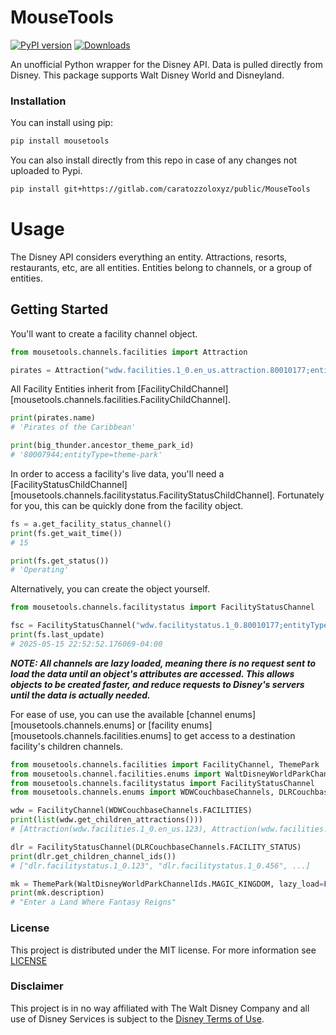 # MouseTools

[![PyPI version](https://badge.fury.io/py/MouseTools.svg)](https://badge.fury.io/py/MouseTools) [![Downloads](https://pepy.tech/badge/mousetools)](https://pepy.tech/project/mousetools)


An unofficial Python wrapper for the Disney API. Data is pulled directly from Disney. This package supports Walt Disney World and Disneyland.

### Installation
You can install using pip:
```bash
pip install mousetools
```
You can also install directly from this repo in case of any changes not uploaded to Pypi.
```bash
pip install git+https://gitlab.com/caratozzoloxyz/public/MouseTools
```

# Usage

The Disney API considers everything an entity. Attractions, resorts, restaurants, etc, are all entities. Entities belong to channels, or a group of entities.

## Getting Started

You'll want to create a facility channel object.

```python
from mousetools.channels.facilities import Attraction

pirates = Attraction("wdw.facilities.1_0.en_us.attraction.80010177;entityType=Attraction")
```


All Facility Entities inherit from [FacilityChildChannel][mousetools.channels.facilities.FacilityChildChannel]. 

```python
print(pirates.name)
# 'Pirates of the Caribbean'

print(big_thunder.ancestor_theme_park_id)
# '80007944;entityType=theme-park'
```

In order to access a facility's live data, you'll need a [FacilityStatusChildChannel][mousetools.channels.facilitystatus.FacilityStatusChildChannel]. Fortunately for you, this can be quickly done from the facility object.
```python
fs = a.get_facility_status_channel()
print(fs.get_wait_time())
# 15

print(fs.get_status())
# 'Operating'
```

Alternatively, you can create the object yourself.
```python
from mousetools.channels.facilitystatus import FacilityStatusChannel

fsc = FacilityStatusChannel("wdw.facilitystatus.1_0.80010177;entityType=Attraction", lazy_load=False)
print(fs.last_update)
# 2025-05-15 22:52:52.176069-04:00
```

***NOTE: All channels are lazy loaded, meaning there is no request sent to load the data until an object's attributes are accessed. This allows objects to be created faster, and reduce requests to Disney's servers until the data is actually needed.***


For ease of use, you can use the available [channel enums][mousetools.channels.enums] or [facility enums][mousetools.channels.facilities.enums] to get access to a destination facility's children channels.

```python
from mousetools.channels.facilities import FacilityChannel, ThemePark
from mousetools.channel.facilities.enums import WaltDisneyWorldParkChannelIds
from mousetools.channels.facilitystatus import FacilityStatusChannel
from mousetools.channels.enums import WDWCouchbaseChannels, DLRCouchbaseChannels

wdw = FacilityChannel(WDWCouchbaseChannels.FACILITIES)
print(list(wdw.get_children_attractions()))
# [Attraction(wdw.facilities.1_0.en_us.123), Attraction(wdw.facilities.1_0.en_us.456), ...]

dlr = FacilityStatusChannel(DLRCouchbaseChannels.FACILITY_STATUS)
print(dlr.get_children_channel_ids())
# ["dlr.facilitystatus.1_0.123", "dlr.facilitystatus.1_0.456", ...]

mk = ThemePark(WaltDisneyWorldParkChannelIds.MAGIC_KINGDOM, lazy_load=False)
print(mk.description)
# "Enter a Land Where Fantasy Reigns"
```

### License
This project is distributed under the MIT license. For more information see [LICENSE](https://gitlab.com/caratozzoloxyz/public/MouseTools/-/blob/master/LICENSE?ref_type=heads)

### Disclaimer
This project is in no way affiliated with The Walt Disney Company and all use of Disney Services is subject to the [Disney Terms of Use](https://disneytermsofuse.com/).
